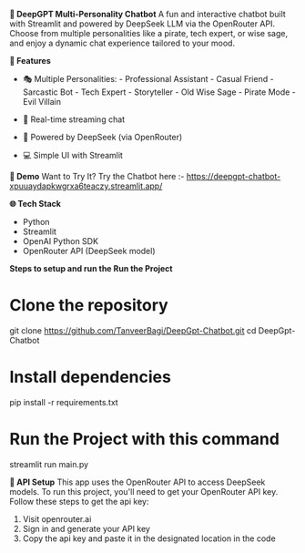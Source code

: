 **🧠 DeepGPT Multi-Personality Chatbot**
A fun and interactive chatbot built with Streamlit and powered by DeepSeek LLM via the OpenRouter API. Choose from multiple personalities like a pirate, tech expert, or wise sage, and enjoy a dynamic chat experience tailored to your mood.

**🚀 Features**
- 🎭 Multiple Personalities:
        - Professional Assistant
        - Casual Friend
        - Sarcastic Bot
        - Tech Expert
        - Storyteller
        - Old Wise Sage
        - Pirate Mode
        - Evil Villain

- 🔁 Real-time streaming chat

- 🧠 Powered by DeepSeek (via OpenRouter)

- 💻 Simple UI with Streamlit

**📸 Demo**
Want to Try It?
Try the Chatbot here :- https://deepgpt-chatbot-xpuuaydapkwgrxa6teaczy.streamlit.app/

**🌐 Tech Stack**
- Python
- Streamlit
- OpenAI Python SDK
- OpenRouter API (DeepSeek model)

**Steps to setup and run the  Run the Project**
# Clone the repository
git clone https://github.com/TanveerBagi/DeepGpt-Chatbot.git
cd DeepGpt-Chatbot

# Install dependencies
pip install -r requirements.txt

# Run the Project with this command
streamlit run main.py

**🔐 API Setup**
This app uses the OpenRouter API to access DeepSeek models.
To run this project, you'll need to get your OpenRouter API key.
Follow these steps to get the api key:

  1. Visit openrouter.ai
  2. Sign in and generate your API key
  3. Copy the api key and paste it in the designated location in the code

